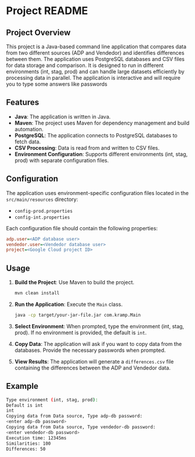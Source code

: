 # Project README

## Project Overview

This project is a Java-based command line application that compares data from two different sources (ADP and Vendedor) and identifies differences between them. The application uses PostgreSQL databases and CSV files for data storage and comparison. It is designed to run in different environments (int, stag, prod) and can handle large datasets efficiently by processing data in parallel.
The application is interactive and will require you to type some answers like passwords

## Features

- **Java**: The application is written in Java.
- **Maven**: The project uses Maven for dependency management and build automation.
- **PostgreSQL**: The application connects to PostgreSQL databases to fetch data.
- **CSV Processing**: Data is read from and written to CSV files.
- **Environment Configuration**: Supports different environments (int, stag, prod) with separate configuration files.


## Configuration

The application uses environment-specific configuration files located in the `src/main/resources` directory:

- `config-prod.properties`
- `config-int.properties`

Each configuration file should contain the following properties:

```ini
adp.user=<ADP database user>
vendedor.user=<Vendedor database user>
project=<Google Cloud project ID>
```

## Usage

1. **Build the Project**: Use Maven to build the project.
    ```sh
    mvn clean install
    ```

2. **Run the Application**: Execute the `Main` class.
    ```sh
    java -cp target/your-jar-file.jar com.kramp.Main
    ```

3. **Select Environment**: When prompted, type the environment (int, stag, prod). If no environment is provided, the default is `int`.

4. **Copy Data**: The application will ask if you want to copy data from the databases. Provide the necessary passwords when prompted.

5. **View Results**: The application will generate a `differences.csv` file containing the differences between the ADP and Vendedor data.

## Example

```sh
Type environment (int, stag, prod): 
Default is int
int
Copying data from Data source, Type adp-db password:
<enter adp-db password>
Copying data from Data source, Type vendedor-db password:
<enter vendedor-db password>
Execution time: 12345ms
Similarities: 100
Differences: 50
```